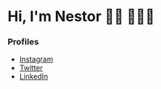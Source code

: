 # Hi, I'm Nestor 👋🏻 🧑🏻‍💻

### Profiles

* [Instagram](https://www.instagram.com/0xnestor/)
* [Twitter](https://twitter.com/0xnestor)
* [LinkedIn](https://www.linkedin.com/in/nestorbonilla/)

<!--
**nestorbonilla/nestorbonilla** is a ✨ _special_ ✨ repository because its `README.md` (this file) appears on your GitHub profile.

Here are some ideas to get you started:

- 🔭 I’m currently working on ...
- 🌱 I’m currently learning ...
- 👯 I’m looking to collaborate on ...
- 🤔 I’m looking for help with ...
- 💬 Ask me about ...
- 📫 How to reach me: ...
- 😄 Pronouns: ...
- ⚡ Fun fact: ...
-->
